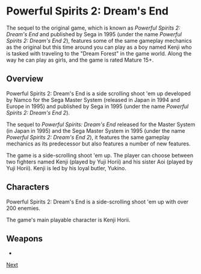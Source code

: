 # Powerful Spirits 2: Dream's End

The sequel to the original game, which is known as _Powerful Spirits 2: Dream's End_ and published by Sega in 1995 (under the name _Powerful Spirits 2: Dream's End 2_), features some of the same gameplay mechanics as the original but this time around you can play as a boy named Kenji who is tasked with traveling to the "Dream Forest" in the game world. Along the way he can play as girls, and the game is rated Mature 15+.

## Overview

Powerful Spirits 2: Dream's End is a side scrolling shoot 'em up developed by Namco for the Sega Master System (released in Japan in 1994 and Europe in 1995) and published by Sega in 1995 (under the name _Powerful Spirits 2: Dream's End 2_).

The sequel to _Powerful Spirits: Dream's End_ released for the Master System (in Japan in 1995) and the Sega Master System in 1995 (under the name _Powerful Spirits 2: Dream's End 2_), it features the same gameplay mechanics as its predecessor but also features a number of new features.

The game is a side-scrolling shoot 'em up. The player can choose between two fighters named Kenji (played by Yuji Horii) and his sister Aoi (played by Yuji Horii). Kenji is led by his loyal butler, Yukino.

## Characters

Powerful Spirits 2: Dream's End is a side-scrolling shoot 'em up with over 200 enemies.

The game's main playable character is Kenji Horii.

## Weapons

*

[Next](370.md)